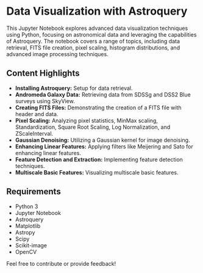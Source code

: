# Data Visualization with Astroquery

This Jupyter Notebook explores advanced data visualization techniques using Python, focusing on astronomical data and leveraging the capabilities of Astroquery. The notebook covers a range of topics, including data retrieval, FITS file creation, pixel scaling, histogram distributions, and advanced image processing techniques.

## Content Highlights
- **Installing Astroquery:** Setup for data retrieval.
- **Andromeda Galaxy Data:** Retrieving data from SDSSg and DSS2 Blue surveys using SkyView.
- **Creating FITS Files:** Demonstrating the creation of a FITS file with header and data.
- **Pixel Scaling:** Analyzing pixel statistics, MinMax scaling, Standardization, Square Root Scaling, Log Normalization, and ZScaleInterval.
- **Gaussian Denoising:** Utilizing a Gaussian kernel for image denoising.
- **Enhancing Linear Features:** Applying filters like Meijering and Sato for enhancing linear features.
- **Feature Detection and Extraction:** Implementing feature detection techniques.
- **Multiscale Basic Features:** Visualizing multiscale basic features.

## Requirements
- Python 3
- Jupyter Notebook
- Astroquery
- Matplotlib
- Astropy
- Scipy
- Scikit-image
- OpenCV

Feel free to contribute or provide feedback!
